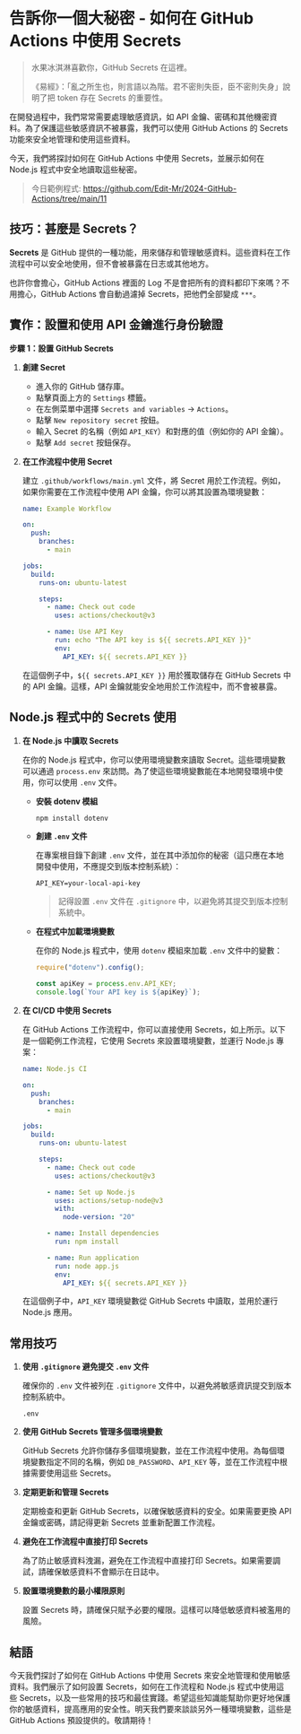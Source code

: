 # 告訴你一個大秘密 - 如何在 GitHub Actions 中使用 Secrets

> 水果冰淇淋喜歡你，GitHub Secrets 在這裡。
>
> 《易經》：「亂之所生也，則言語以為階。君不密則失臣，臣不密則失身」說明了把 token 存在 Secrets 的重要性。

在開發過程中，我們常常需要處理敏感資訊，如 API 金鑰、密碼和其他機密資料。為了保護這些敏感資訊不被暴露，我們可以使用 GitHub Actions 的 Secrets 功能來安全地管理和使用這些資料。

今天，我們將探討如何在 GitHub Actions 中使用 Secrets，並展示如何在 Node.js 程式中安全地讀取這些秘密。

> 今日範例程式: <https://github.com/Edit-Mr/2024-GitHub-Actions/tree/main/11>

## 技巧：甚麼是 Secrets？

**Secrets** 是 GitHub 提供的一種功能，用來儲存和管理敏感資料。這些資料在工作流程中可以安全地使用，但不會被暴露在日志或其他地方。

也許你會擔心，GitHub Actions 裡面的 Log 不是會把所有的資料都印下來嗎？不用擔心，GitHub Actions 會自動過濾掉 Secrets，把他們全部變成 `***`。

## 實作：設置和使用 API 金鑰進行身份驗證

**步驟 1：設置 GitHub Secrets**

1. **創建 Secret**

   - 進入你的 GitHub 儲存庫。
   - 點擊頁面上方的 `Settings` 標籤。
   - 在左側菜單中選擇 `Secrets and variables` -> `Actions`。
   - 點擊 `New repository secret` 按鈕。
   - 輸入 Secret 的名稱（例如 `API_KEY`）和對應的值（例如你的 API 金鑰）。
   - 點擊 `Add secret` 按鈕保存。

2. **在工作流程中使用 Secret**

   建立 `.github/workflows/main.yml` 文件，將 Secret 用於工作流程。例如，如果你需要在工作流程中使用 API 金鑰，你可以將其設置為環境變數：

   ```yaml
   name: Example Workflow

   on:
     push:
       branches:
         - main

   jobs:
     build:
       runs-on: ubuntu-latest

       steps:
         - name: Check out code
           uses: actions/checkout@v3

         - name: Use API Key
           run: echo "The API key is ${{ secrets.API_KEY }}"
           env:
             API_KEY: ${{ secrets.API_KEY }}
   ```

   在這個例子中，`${{ secrets.API_KEY }}` 用於獲取儲存在 GitHub Secrets 中的 API 金鑰。這樣，API 金鑰就能安全地用於工作流程中，而不會被暴露。

## Node.js 程式中的 Secrets 使用

1. **在 Node.js 中讀取 Secrets**

   在你的 Node.js 程式中，你可以使用環境變數來讀取 Secret。這些環境變數可以通過 `process.env` 來訪問。為了使這些環境變數能在本地開發環境中使用，你可以使用 `.env` 文件。

   - **安裝 dotenv 模組**

     ```bash
     npm install dotenv
     ```

   - **創建 `.env` 文件**

     在專案根目錄下創建 `.env` 文件，並在其中添加你的秘密（這只應在本地開發中使用，不應提交到版本控制系統）：

     ```
     API_KEY=your-local-api-key
     ```

     > 記得設置 `.env` 文件在 `.gitignore` 中，以避免將其提交到版本控制系統中。

   - **在程式中加載環境變數**

     在你的 Node.js 程式中，使用 `dotenv` 模組來加載 `.env` 文件中的變數：

     ```javascript
     require("dotenv").config();

     const apiKey = process.env.API_KEY;
     console.log(`Your API key is ${apiKey}`);
     ```

2. **在 CI/CD 中使用 Secrets**

   在 GitHub Actions 工作流程中，你可以直接使用 Secrets，如上所示。以下是一個範例工作流程，它使用 Secrets 來設置環境變數，並運行 Node.js 專案：

   ```yaml
   name: Node.js CI

   on:
     push:
       branches:
         - main

   jobs:
     build:
       runs-on: ubuntu-latest

       steps:
         - name: Check out code
           uses: actions/checkout@v3

         - name: Set up Node.js
           uses: actions/setup-node@v3
           with:
             node-version: "20"

         - name: Install dependencies
           run: npm install

         - name: Run application
           run: node app.js
           env:
             API_KEY: ${{ secrets.API_KEY }}
   ```

   在這個例子中，`API_KEY` 環境變數從 GitHub Secrets 中讀取，並用於運行 Node.js 應用。

## 常用技巧

1. **使用 `.gitignore` 避免提交 `.env` 文件**

   確保你的 `.env` 文件被列在 `.gitignore` 文件中，以避免將敏感資訊提交到版本控制系統中。

   ```gitignore
   .env
   ```

2. **使用 GitHub Secrets 管理多個環境變數**

   GitHub Secrets 允許你儲存多個環境變數，並在工作流程中使用。為每個環境變數指定不同的名稱，例如 `DB_PASSWORD`、`API_KEY` 等，並在工作流程中根據需要使用這些 Secrets。

3. **定期更新和管理 Secrets**

   定期檢查和更新 GitHub Secrets，以確保敏感資料的安全。如果需要更換 API 金鑰或密碼，請記得更新 Secrets 並重新配置工作流程。

4. **避免在工作流程中直接打印 Secrets**

   為了防止敏感資料洩漏，避免在工作流程中直接打印 Secrets。如果需要調試，請確保敏感資料不會顯示在日誌中。

5. **設置環境變數的最小權限原則**

   設置 Secrets 時，請確保只賦予必要的權限。這樣可以降低敏感資料被濫用的風險。

## 結語

今天我們探討了如何在 GitHub Actions 中使用 Secrets 來安全地管理和使用敏感資料。我們展示了如何設置 Secrets，如何在工作流程和 Node.js 程式中使用這些 Secrets，以及一些常用的技巧和最佳實踐。希望這些知識能幫助你更好地保護你的敏感資料，提高應用的安全性。明天我們要來談談另外一種環境變數，這些是 GitHub Actions 預設提供的。敬請期待！
